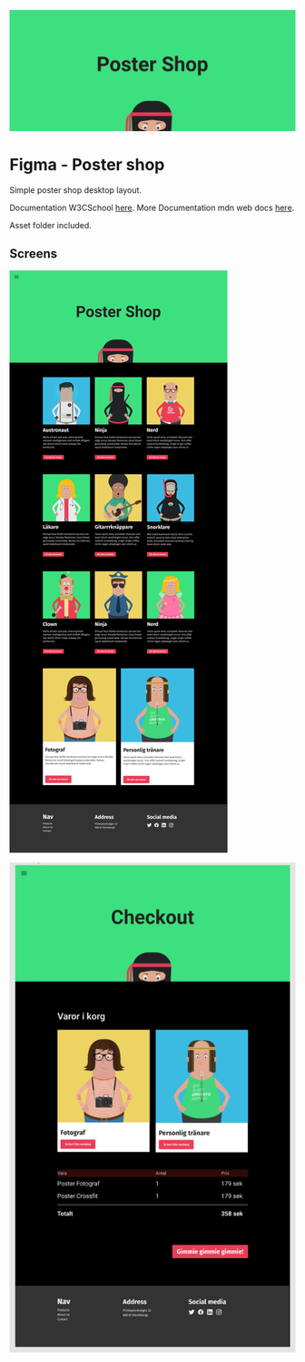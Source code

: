 ![poster](./mocks/poster.png)

# Figma - Poster shop

Simple poster shop desktop layout.


Documentation W3CSchool [here](https://www.w3schools.com/).
More Documentation mdn web docs [here](https://developer.mozilla.org/en-US/docs/Web/CSS/grid).

Asset folder included.

## Screens

![screens](.//mocks/screens.png)

![screens2](./mocks/check-out.png)
